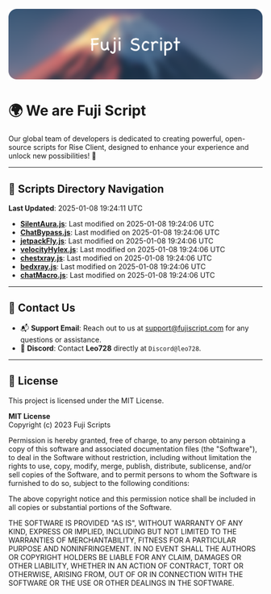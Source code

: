 ![Banner](.github/b.webp)

# 🌍 **We are Fuji Script**

Our global team of developers is dedicated to creating powerful, open-source scripts for Rise Client, designed to enhance your experience and unlock new possibilities! 🌟

---
<!-- SCRIPTS_NAVIGATION_START -->
## 📂 **Scripts Directory Navigation**

**Last Updated**: 2025-01-08 19:24:11 UTC

- **[SilentAura.js](scripts/SilentAura.js)**: Last modified on 2025-01-08 19:24:06 UTC
- **[ChatBypass.js](scripts/ChatBypass.js)**: Last modified on 2025-01-08 19:24:06 UTC
- **[jetpackFly.js](scripts/jetpackFly.js)**: Last modified on 2025-01-08 19:24:06 UTC
- **[velocityHylex.js](scripts/velocityHylex.js)**: Last modified on 2025-01-08 19:24:06 UTC
- **[chestxray.js](scripts/chestxray.js)**: Last modified on 2025-01-08 19:24:06 UTC
- **[bedxray.js](scripts/bedxray.js)**: Last modified on 2025-01-08 19:24:06 UTC
- **[chatMacro.js](scripts/chatMacro.js)**: Last modified on 2025-01-08 19:24:06 UTC

<!-- SCRIPTS_NAVIGATION_END -->

---

## 💬 **Contact Us**  
- 📬 **Support Email**: Reach out to us at [support@fujiscript.com](mailto:support@fujiscript.com) for any questions or assistance.  
- 💬 **Discord**: Contact **Leo728** directly at `Discord@leo728`.

---

## 📜 **License**

This project is licensed under the MIT License.  

**MIT License**  
Copyright (c) 2023 Fuji Scripts  

Permission is hereby granted, free of charge, to any person obtaining a copy of this software and associated documentation files (the "Software"), to deal in the Software without restriction, including without limitation the rights to use, copy, modify, merge, publish, distribute, sublicense, and/or sell copies of the Software, and to permit persons to whom the Software is furnished to do so, subject to the following conditions:  

The above copyright notice and this permission notice shall be included in all copies or substantial portions of the Software.  

THE SOFTWARE IS PROVIDED "AS IS", WITHOUT WARRANTY OF ANY KIND, EXPRESS OR IMPLIED, INCLUDING BUT NOT LIMITED TO THE WARRANTIES OF MERCHANTABILITY, FITNESS FOR A PARTICULAR PURPOSE AND NONINFRINGEMENT. IN NO EVENT SHALL THE AUTHORS OR COPYRIGHT HOLDERS BE LIABLE FOR ANY CLAIM, DAMAGES OR OTHER LIABILITY, WHETHER IN AN ACTION OF CONTRACT, TORT OR OTHERWISE, ARISING FROM, OUT OF OR IN CONNECTION WITH THE SOFTWARE OR THE USE OR OTHER DEALINGS IN THE SOFTWARE.  
